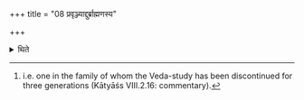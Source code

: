 +++
title = "08 प्रवृञ्ज्याद्दुर्ब्राह्मणस्य"

+++

<details><summary>थिते</summary>

8. One can perform the Pravargya-rite even in the first Soma-sacrifice of a bad Brāhmaṇa.[^1]  

[^1]: i.e. one in the family of whom the Veda-study has been discontinued for three generations (Kātyāśs VIII.2.16: commentary).  
</details>
